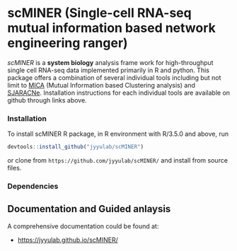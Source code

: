 # scMINER (Single-cell RNA-seq mutual information based network engineering ranger)

*scMINER* is a **system biology** analysis frame work for high-throughput single cell RNA-seq data implemented primarily in R and python. This package offers a combination of several individual tools including but not limit to [MICA](https://github.com/jyyulab/MICA) (Mutual Information based Clustering analysis) and [SJARACNe](https://github.com/jyyulab/SJARACNe). Installation instructions for each individual tools are available on github through links above.

### Installation
To install scMINER R package, in R environment with R/3.5.0 and above, run

```R
devtools::install_github("jyyulab/scMINER") 
```
or clone from `https://github.com/jyyulab/scMINER/` and install from source files.


### Dependencies



## Documentation and Guided anlaysis
A comprehensive documentation could be found at:  
- https://jyyulab.github.io/scMINER/
